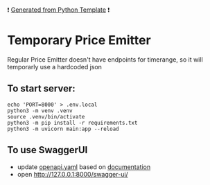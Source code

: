 :heavy_exclamation_mark: [Generated from Python Template](https://github.com/KamilMatejuk/BlackSwanPythonTemplate) :heavy_exclamation_mark:

# Temporary Price Emitter
Regular Price Emitter doesn't have endpoints for timerange, so it will temporarly use a hardcoded json

## To start server:
```
echo 'PORT=8000' > .env.local
python3 -m venv .venv
source .venv/bin/activate
python3 -m pip install -r requirements.txt
python3 -m uvicorn main:app --reload
```

## To use SwaggerUI
* update [openapi.yaml](openapi.yaml) based on [documentation](https://swagger.io/specification/)
* open http://127.0.0.1:8000/swagger-ui/
